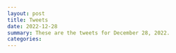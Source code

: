 ```yaml
---
layout: post
title: Tweets
date: 2022-12-28
summary: These are the tweets for December 28, 2022.
categories:
---
```


